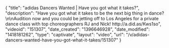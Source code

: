 {
    "title": "adidas Dancers Wanted | Have you got what it takes?",
    "description": "Have you got what it takes to be the next big thing in dance? \n\nAudition now and you could be jetting off to Los Angeles for a private dance class with top choreographers RJ and Nick! http:\/\/a.did.as\/Kws1so",
    "videoid": "151307",
    "date_created": "1396646928",
    "date_modified": "1418181262",
    "type": "captivate",
    "layout": "video",
    "url": "\/v\/adidas-dancers-wanted-have-you-got-what-it-takes\/151307"
}